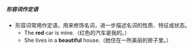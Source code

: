 ##### 形容词作定语
- 形容词常用作定语，用来修饰名词，进一步描述名词的性质、特征或状态。
	- The **red** car is mine.（红色的汽车是我的。）
	- She lives in a **beautiful** house.（她住在一所美丽的房子里。）